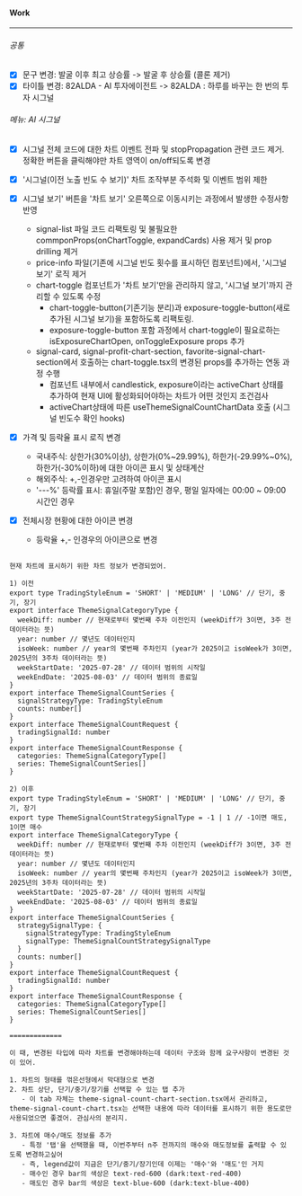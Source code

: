
#### Work
---
###### 공통
- [x] 문구 변경: 발굴 이후 최고 상승률 -> 발굴 후 상승률 (콜론 제거)
- [x] 타이틀 변경: 82ALDA - AI 투자에이전트 -> 82ALDA : 하루를 바꾸는 한 번의 투자 시그널

###### 메뉴: AI 시그널
- [x] 시그널 전체 코드에 대한 차트 이벤트 전파 및 stopPropagation 관련 코드 제거. 정확한 버튼을 클릭해야만 차트 영역이 on/off되도록 변경
- [x] '시그널(이전 노출 빈도 수 보기)' 차트 조작부분 주석화 및 이벤트 범위 제한
- [x] 시그널 보기' 버튼을 '차트 보기' 오른쪽으로 이동시키는 과정에서 발생한 수정사항 반영
	- signal-list 파일 코드 리팩토링 및 불필요한 commponProps(onChartToggle, expandCards) 사용 제거 및 prop drilling 제거
	- price-info 파일(기존에 시그널 빈도 횟수를 표시하던 컴포넌트)에서, '시그널 보기' 로직 제거 
	- chart-toggle 컴포넌트가 '차트 보기'만을 관리하지 않고, '시그널 보기'까지 관리할 수 있도록 수정
		- chart-toggle-button(기존기능 분리)과 exposure-toggle-button(새로 추가된 시그널 보기)을 포함하도록 리팩토링. 
		- exposure-toggle-button 포함 과정에서 chart-toggle이 필요로하는 isExposureChartOpen, onToggleExposure props 추가
	- signal-card, signal-profit-chart-section, favorite-signal-chart-section에서 호출하는 chart-toggle.tsx의 변경된 props를 추가하는 연동 과정 수행
		- 컴포넌트 내부에서 candlestick, exposure이라는 activeChart 상태를 추가하여 현재 UI에 활성화되어야하는 차트가 어떤 것인지 조건검사
		- activeChart상태에 따른 useThemeSignalCountChartData 호출 (시그널 빈도수 확인 hooks)

- [x] 가격 및 등락율 표시 로직 변경
	- 국내주식: 상한가(30%이상), 상한가(0%~29.99%), 하한가(-29.99%~0%), 하한가(-30%이하)에 대한 아이콘 표시 및 상태계산
	- 해외주식: +,-인경우만 고려하여 아이콘 표시
	- '---%' 등락률 표시: 휴일(주말 포함)인 경우, 평일 일자에는 00:00 ~ 09:00 시간인 경우

- [x] 전체시장 현황에 대한 아이콘 변경 
	- 등락율 +,- 인경우의 아이콘으로 변경

```plainText

현재 차트에 표시하기 위한 차트 정보가 변경되었어.

1) 이전
export type TradingStyleEnum = 'SHORT' | 'MEDIUM' | 'LONG' // 단기, 중기, 장기
export interface ThemeSignalCategoryType {  
  weekDiff: number // 현재로부터 몇번째 주차 이전인지 (weekDiff가 3이면, 3주 전 데이터라는 뜻)  
  year: number // 몇년도 데이터인지  
  isoWeek: number // year의 몇번째 주차인지 (year가 2025이고 isoWeek가 3이면, 2025년의 3주차 데이터라는 뜻)  
  weekStartDate: '2025-07-28' // 데이터 범위의 시작일  
  weekEndDate: '2025-08-03' // 데이터 범위의 종료일  
}  
export interface ThemeSignalCountSeries {  
  signalStrategyType: TradingStyleEnum  
  counts: number[]  
}  
export interface ThemeSignalCountRequest {  
  tradingSignalId: number  
}  
export interface ThemeSignalCountResponse {  
  categories: ThemeSignalCategoryType[]  
  series: ThemeSignalCountSeries[]  
}

2) 이후
export type TradingStyleEnum = 'SHORT' | 'MEDIUM' | 'LONG' // 단기, 중기, 장기
export type ThemeSignalCountStrategySignalType = -1 | 1 // -1이면 매도, 1이면 매수  
export interface ThemeSignalCategoryType {  
  weekDiff: number // 현재로부터 몇번째 주차 이전인지 (weekDiff가 3이면, 3주 전 데이터라는 뜻)  
  year: number // 몇년도 데이터인지  
  isoWeek: number // year의 몇번째 주차인지 (year가 2025이고 isoWeek가 3이면, 2025년의 3주차 데이터라는 뜻)  
  weekStartDate: '2025-07-28' // 데이터 범위의 시작일  
  weekEndDate: '2025-08-03' // 데이터 범위의 종료일  
}  
export interface ThemeSignalCountSeries {  
  strategySignalType: {  
    signalStrategyType: TradingStyleEnum  
    signalType: ThemeSignalCountStrategySignalType  
  }  
  counts: number[]  
}  
export interface ThemeSignalCountRequest {  
  tradingSignalId: number  
}  
export interface ThemeSignalCountResponse {  
  categories: ThemeSignalCategoryType[]  
  series: ThemeSignalCountSeries[]  
}

=============

이 때, 변경된 타입에 따라 차트를 변경해야하는데 데이터 구조와 함께 요구사항이 변경된 것이 있어.

1. 차트의 형태를 꺾은선형에서 막대형으로 변경
2. 차트 상단, 단기/중기/장기를 선택할 수 있는 탭 추가
   - 이 tab 자체는 theme-signal-count-chart-section.tsx에서 관리하고, theme-signal-count-chart.tsx는 선택한 내용에 따라 데이터를 표시하기 위한 용도로만 사용되었으면 좋겠어. 관심사의 분리지.

3. 차트에 매수/매도 정보를 추가
   - 특정 '탭'을 선택했을 때, 이번주부터 n주 전까지의 매수와 매도정보를 출력할 수 있도록 변경하고싶어
   - 즉, legend값이 지금은 단기/중기/장기인데 이제는 '매수'와 '매도'인 거지
   - 매수인 경우 bar의 색상은 text-red-600 (dark:text-red-400)
   - 매도인 경우 bar의 색상은 text-blue-600 (dark:text-blue-400)
```
